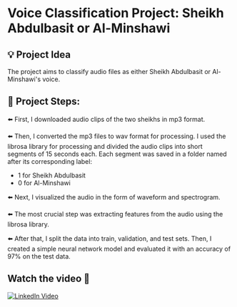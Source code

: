 # Voice Classification Project: Sheikh Abdulbasit or Al-Minshawi

## 💡 Project Idea
The project aims to classify audio files as either Sheikh Abdulbasit or Al-Minshawi's voice.

## 📍 Project Steps:

⬅️ First, I downloaded audio clips of the two sheikhs in mp3 format.

⬅️ Then, I converted the mp3 files to wav format for processing. I used the librosa library for processing and divided the audio clips into short segments of 15 seconds each. Each segment was saved in a folder named after its corresponding label:
   - 1 for Sheikh Abdulbasit
   - 0 for Al-Minshawi

⬅️ Next, I visualized the audio in the form of waveform and spectrogram.

⬅️ The most crucial step was extracting features from the audio using the librosa library.

⬅️ After that, I split the data into train, validation, and test sets. Then, I created a simple neural network model and evaluated it with an accuracy of 97% on the test data.

## Watch the video 🎥
[![LinkedIn Video](https://img.shields.io/badge/Watch%20on%20LinkedIn-Click%20Here-blue)](https://www.linkedin.com/posts/abdullah-khaled-0608a9236_%D8%A7%D9%84%D8%B3%D9%84%D8%A7%D9%85-%D8%B9%D9%84%D9%8A%D9%83%D9%85-%D8%A7%D9%88%D9%84-%D9%85%D8%B4%D8%B1%D9%88%D8%B9-%D8%A7%D8%B9%D9%85%D9%84%D9%87-%D8%B9%D9%86-%D8%A7%D9%84-audio-activity-7176652964512579586-BxiN?utm_source=share)
